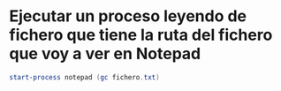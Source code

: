 # Ejecutar un proceso leyendo de fichero que tiene la ruta del fichero que voy a ver en Notepad
```PowerShell
start-process notepad (gc fichero.txt)
```

